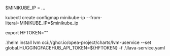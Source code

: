$MINIKUBE_IP = *.*.*.*

kubectl create configmap minikube-ip --from-literal=MINIKUBE_IP=$minikube_ip

export HFTOKEN=""

.\helm install lvm oci://ghcr.io/opea-project/charts/lvm-uservice --set global.HUGGINGFACEHUB_API_TOKEN=${HFTOKEN} -f .\llava-service.yaml

